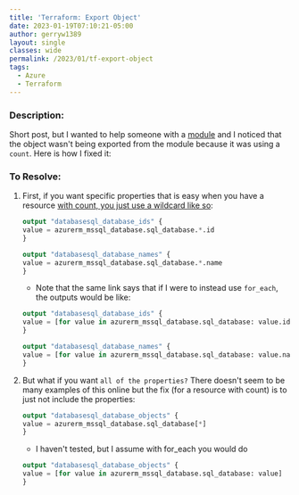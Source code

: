```yaml
---
title: 'Terraform: Export Object'
date: 2023-01-19T07:10:21-05:00
author: gerryw1389
layout: single
classes: wide
permalink: /2023/01/tf-export-object
tags:
  - Azure
  - Terraform
---
```

<!--more-->

### Description:

Short post, but I wanted to help someone with a [module](https://automationadmin.com/2022/08/calling-remote-modules) and I noticed that the object wasn't being exported from the module because it was using a `count`. Here is how I fixed it:

### To Resolve:

1. First, if you want specific properties that is easy when you have a resource [with count, you just use a wildcard like so](https://developer.hashicorp.com/terraform/language/expressions/references#references-to-resource-attributes):

   ```terraform
   output "databasesql_database_ids" {
   value = azurerm_mssql_database.sql_database.*.id
   }

   output "databasesql_database_names" {
   value = azurerm_mssql_database.sql_database.*.name
   }
   ```

   - Note that the same link says that if I were to instead use `for_each`, the outputs would be like:


   ```terraform
   output "databasesql_database_ids" {
   value = [for value in azurerm_mssql_database.sql_database: value.id]
   }

   output "databasesql_database_names" {
   value = [for value in azurerm_mssql_database.sql_database: value.name]
   }
   ```

1. But what if you want `all of the properties?` There doesn't seem to be many examples of this online but the fix (for a resource with count) is to just not include the properties:

   ```terraform
   output "databasesql_database_objects" {
   value = azurerm_mssql_database.sql_database[*]
   }
   ```

   - I haven't tested, but I assume with for_each you would do

   ```terraform
   output "databasesql_database_objects" {
   value = [for value in azurerm_mssql_database.sql_database: value]
   }
   ```


